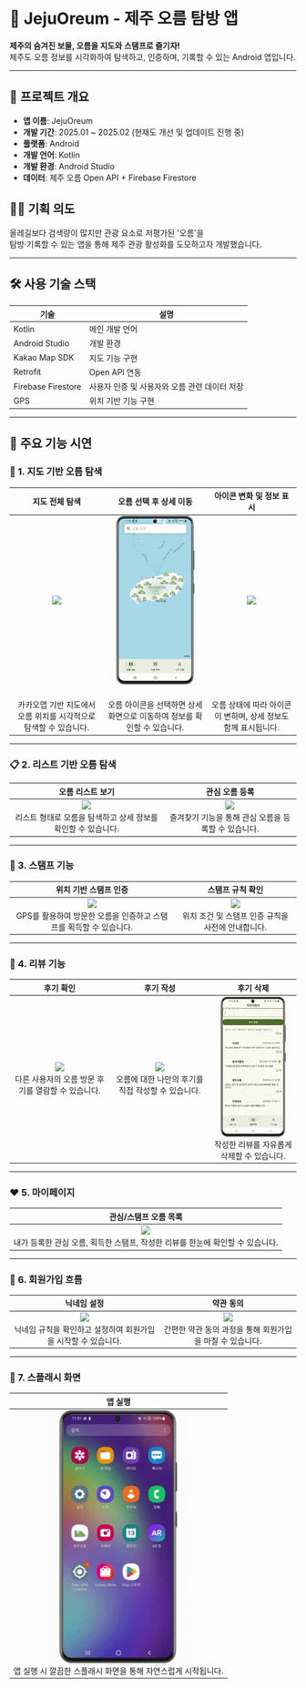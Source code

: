 # 🌋 JejuOreum - 제주 오름 탐방 앱

**제주의 숨겨진 보물, 오름을 지도와 스탬프로 즐기자!**  
제주도 오름 정보를 시각화하여 탐색하고, 인증하며, 기록할 수 있는 Android 앱입니다.

---

## 📱 프로젝트 개요

- **앱 이름**: JejuOreum  
- **개발 기간**: 2025.01 ~ 2025.02 (현재도 개선 및 업데이트 진행 중)
- **플랫폼**: Android  
- **개발 언어**: Kotlin  
- **개발 환경**: Android Studio  
- **데이터**: 제주 오름 Open API + Firebase Firestore  

## 🤷‍♀️ 기획 의도  
올레길보다 검색량이 많지만 관광 요소로 저평가된 '오름'을  
탐방·기록할 수 있는 앱을 통해 제주 관광 활성화를 도모하고자 개발했습니다.

---

## 🛠 사용 기술 스택

| 기술 | 설명 |
|------|------|
| Kotlin | 메인 개발 언어 |
| Android Studio | 개발 환경 |
| Kakao Map SDK | 지도 기능 구현 |
| Retrofit | Open API 연동 |
| Firebase Firestore | 사용자 인증 및 사용자와 오름 관련 데이터 저장 |
| GPS | 위치 기반 기능 구현 |

---

## 📱 주요 기능 시연

### 📍 1. 지도 기반 오름 탐색

| 지도 전체 탐색 | 오름 선택 후 상세 이동 | 아이콘 변화 및 정보 표시 |
|:--:|:--:|:--:|
| <img src="./screenshots/지도%20검색%20기반%20오름%20찾기%20-%20오름%20상세%20화면%20이동.gif" width="250"/> | <img src="./screenshots/지도%20아이콘%20기반%20오름%20선택%20-%20오름%20상세%20화면%20이동.gif" width="250"/>  | <img src="./screenshots/지도%20기반%20오름%20검색%20화면%20-%20오름%20아이콘%20변화%20및%20상세%20정보%20등장.gif" width="250"/>  |
|<br>카카오맵 기반 지도에서 오름 위치를 시각적으로 탐색할 수 있습니다.|<br>오름 아이콘을 선택하면 상세 화면으로 이동하여 정보를 확인할 수 있습니다.|<br>오름 상태에 따라 아이콘이 변하며, 상세 정보도 함께 표시됩니다.|

---

### 📋 2. 리스트 기반 오름 탐색

| 오름 리스트 보기 | 관심 오름 등록 |
|:--:|:--:|
| <img src="./screenshots/목록%20기반%20오름%20선택.gif" width="250"/> <br>리스트 형태로 오름을 탐색하고 상세 정보를 확인할 수 있습니다. | <img src="./screenshots/관심%20오름%20등록.gif" width="250"/> <br>즐겨찾기 기능을 통해 관심 오름을 등록할 수 있습니다. |

---

### 🧭 3. 스탬프 기능

| 위치 기반 스탬프 인증 | 스탬프 규칙 확인 |
|:--:|:--:|
| <img src="./screenshots/위치%20기반%20스탬프%20인증.gif" width="250"/> <br>GPS를 활용하여 방문한 오름을 인증하고 스탬프를 획득할 수 있습니다. | <img src="./screenshots/스탬프%20찍기%20-%20위치%20확인,%20스탬프%20규칙%20확인.gif" width="250"/> <br>위치 조건 및 스탬프 인증 규칙을 사전에 안내합니다. |

---

### 📝 4. 리뷰 기능

| 후기 확인 | 후기 작성 | 후기 삭제 |
|:--:|:--:|:--:|
| <img src="./screenshots/상세%20화면의%20오름%20후기%20확인.gif" width="250"/> <br>다른 사용자의 오름 방문 후기를 열람할 수 있습니다. | <img src="./screenshots/후기%20작성.gif" width="250"/> <br>오름에 대한 나만의 후기를 직접 작성할 수 있습니다. | <img src="./screenshots/후기%20제거.gif" width="250"/> <br>작성한 리뷰를 자유롭게 삭제할 수 있습니다. |

---

### ❤️ 5. 마이페이지

| 관심/스탬프 오름 목록 |
|:--:|
| <img src="./screenshots/유저%20관심%20오름%20및%20스탬프%20확인%20-%20후기%20저장%20및%20삭제.gif" width="250"/> <br>내가 등록한 관심 오름, 획득한 스탬프, 작성한 리뷰를 한눈에 확인할 수 있습니다. |

---

### 👤 6. 회원가입 흐름

| 닉네임 설정 | 약관 동의 |
|:--:|:--:|
| <img src="./screenshots/회원가입%20화면%20-%20닉네임%20규칙%20확인.gif" width="250"/> <br>닉네임 규칙을 확인하고 설정하여 회원가입을 시작할 수 있습니다. | <img src="./screenshots/회원가입%20화면%20-%20약관%20동의.gif" width="250"/> <br>간편한 약관 동의 과정을 통해 회원가입을 마칠 수 있습니다. |

---

### 🚀 7. 스플래시 화면

| 앱 실행 |
|:--:|
| <img src="./screenshots/스플래시%20화면.gif" width="250"/> <br>앱 실행 시 깔끔한 스플래시 화면을 통해 자연스럽게 시작됩니다. |
